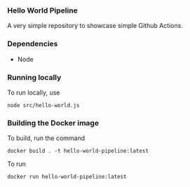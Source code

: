 ### Hello World Pipeline

A very simple repository to showcase simple Github Actions.

### Dependencies

- Node

### Running locally

To run locally, use

`node src/hello-world.js`

### Building the Docker image

To build, run the command

`docker build . -t hello-world-pipeline:latest`

To run

`docker run hello-world-pipeline:latest`
